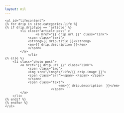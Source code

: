 ```yaml
---
layout: nil
---
```

<html>
<head>
<meta http-equiv="Content-Type" content="text/html; charset=utf-8"/>
<title>demo</title>
<style>
*{padding:0;margin:0;}
fieldset,img,html,body,iframe{border:0;}
table{border-collapse:collapse;border-spacing:0;}
li{list-style:none;}
h1,h2,h3,h4,h5,h6{font-weight:bold;font-size:100%;}
em,strong{font-weight:bold;font-style:normal;}
body,textarea,select,input{font-family:Microsoft YaHei,\5FAE\8F6F\96C5\9ED1,tahoma,arial,simsun,\5B8B\4F53;font-size:12px;color:#444;}
a{text-decoration:none;color:#888;}
a:hover{text-decoration:none;color:#7594B3;}

.clear:after{clear:both;display:block;visibility:hidden;height:0;overflow:hidden;content:".";}
.clear{zoom:1;}

.arr,.arr span,.page a{background:url(/images/life/abg.png) no-repeat 999px 999px;}
.img{background:url(http://www.niumowang.org/demo/infinite/images/imgbg.png) no-repeat 999px 999px;}

.list li,.block{box-shadow:0 2px 3px -2px rgba(0,0,0,0.3);-webkit-box-shadow:0 2px 3px -2px rgba(0,0,0,0.3);-moz-box-shadow:0 2px 3px -2px rgba(0,0,0,0.3);-o-box-shadow:0 2px 3px -2px rgba(0,0,0,0.3);*border:1px solid #ededed;*border-width:0 1px 1px;*border-bottom-color:#e0e0e0;}
.list li:hover{box-shadow:0 2px 3px -2px rgba(0,0,0,0.6);-webkit-box-shadow:0 2px 3px -2px rgba(0,0,0,0.6);-moz-box-shadow:0 2px 3px -2px rgba(0,0,0,0.6);-o-box-shadow:0 2px 3px -2px rgba(0,0,0,0.6);}

.body{margin:0 0 0 218px;padding:30px 0 0;}

.list{overflow:hidden;zoom:1;}
.list ul{margin:-21px 0 0 -21px;padding:1px 2px 3px;position:relative;}
.list li,.link{float:left;width:230px;overflow:hidden;}
.list .post{width:230px;margin:21px 0 0 21px;float: left;}
.link{position:relative;display:block;background:#fff;cursor:pointer;}
.img{display:block;position:relative;width:100%;overflow:hidden;cursor:pointer;}
.img img{display:block;width:100%;}
.arr{position:absolute;top:0;left:0;width:100%;height:100%;background-position:999px 999px;}
.arr span{position:absolute;right:18px;bottom:0;width:16px;height:8px;overflow:hidden;background-position:0 0;cursor:pointer;}
.text{display:block;width:200px;overflow:hidden;margin:15px auto 10px;line-height:21px;color:#aaa;cursor:pointer;word-wrap:break-word;word-break:break-all;}
.text strong,.text em{display:block;font-weight:normal;}
.text em img{width:115%;}
.text strong{margin:0 0 4px;color:#606060;}
.link:hover .text strong{color:#333;}
.link:hover .text em{color:#999}
</style>
<script type="text/javascript" src="/js/jquery-1.7.1.min.js"> </script>
<script type="text/javascript" src="/js/jquery.masonry.min.js"> </script>
<script type="text/javascript">
        $(document).ready(function(){
            $('#lifecontent').masonry({
                itemSelector : '.post',
                columnWidth : 251
            });
        });
</script>
</head>
<body>
<!-- 内容 -->
<div class="body clear">
	<div class="list">

    <ul id="lifecontent">
    {% for drip in site.categories.life %}
	{% if drip.driptype == 'article' %}
        	<li class="article post" >
                	<a href="{{ drip.url }}" class="link">
			    <span class="text">
				<strong>{{ drip.title }}</strong>
				<em>{{ drip.description }}</em>
			    </span>
			</a>
            	</li>
	{% else %}
		<li class="photo post">
			<a href="{{ drip.url }}" class="link">
			    <span class="img">
				<img src="/images/life/{{ drip.image }}">
				<span class="arr"><span> </span> </span>
			    </span>
			    <span class="text">
                                <em>{{ drip.description  }}</em>
                            </span>
			</a>
		</li>    
	{% endif %}
    {% endfor %}
    </ul>
</div>
</div>
</body>
</html>
